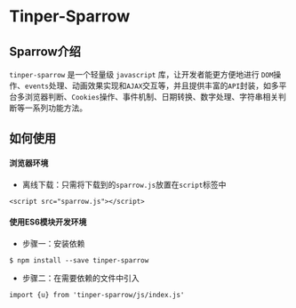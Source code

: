 # Tinper-Sparrow

## Sparrow介绍

`tinper-sparrow` 是一个轻量级 `javascript` 库，让开发者能更方便地进行 `DOM`操作、`events`处理、动画效果实现和`AJAX`交互等，并且提供丰富的`API`封装，如多平台多浏览器判断、`Cookies`操作、事件机制、日期转换、数字处理、字符串相关判断等一系列功能方法。



## 如何使用

#### 浏览器环境

* 离线下载：只需将下载到的`sparrow.js`放置在`script`标签中

```
<script src="sparrow.js"></script>
```


#### 使用ES6模块开发环境

* 步骤一：安装依赖

```
$ npm install --save tinper-sparrow 
```

* 步骤二：在需要依赖的文件中引入

```
import {u} from 'tinper-sparrow/js/index.js'
```

